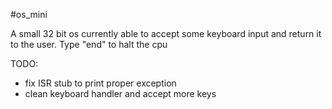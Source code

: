 #os_mini

A small 32 bit os currently able to accept some keyboard input and return it to the user.
Type "end" to halt the cpu

TODO:
- fix ISR stub to print proper exception 
- clean keyboard handler and accept more keys
